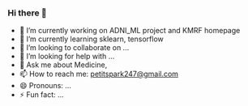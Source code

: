### Hi there 👋

- 🔭 I’m currently working on ADNI_ML project and KMRF homepage
- 🌱 I’m currently learning sklearn, tensorflow
- 👯 I’m looking to collaborate on ...
- 🤔 I’m looking for help with ...
- 💬 Ask me about Medicine, 
- 📫 How to reach me: petitspark247@gmail.com
- 😄 Pronouns: ...
- ⚡ Fun fact: ...
